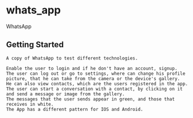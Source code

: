 # whats_app

WhatsApp 

## Getting Started

    A copy of WhatsApp to test different technologies.
    
    Enable the user to login and if he don't have an account, signup.
    The user can log out or go to settings, where can change his profile picture, that he can take from the camera or the device's gallery.
    He can also view contacts, which are the users registered in the app.
    The user can start a conversation with a contact, by clicking on it and send a message or image from the gallery.
    The messages that the user sends appear in green, and those that receives in white.
    The App has a different pattern for IOS and Android.
    